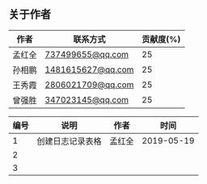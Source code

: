 ## 关于作者

| 作者   | 联系方式          | 贡献度(%) |
| ------ | ----------------- | --------- |
| 孟红全 | 737499655@qq.com  | 25        |
| 孙相鹏 | 1481615627@qq.com | 25        |
| 王秀霞 | 2806021709@qq.com | 25        |
| 曾强胜 | 347023145@qq.com  | 25        |





| 编号 | 说明             | 作者   | 时间       |
| ---- | ---------------- | ------ | ---------- |
| 1    | 创建日志记录表格 | 孟红全 | 2019-05-19 |
| 2    |                  |        |            |
| 3    |                  |        |            |

